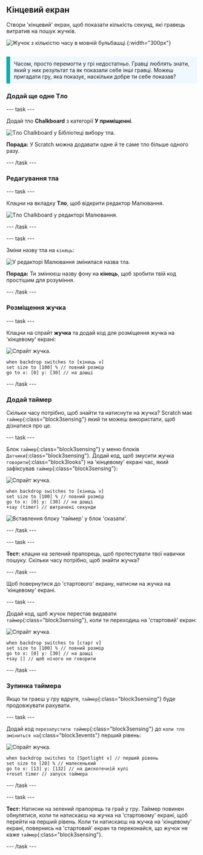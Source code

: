 ## Кінцевий екран

<div style="display: flex; flex-wrap: wrap">
<div style="flex-basis: 200px; flex-grow: 1; margin-right: 15px;">
Створи 'кінцевий' екран, щоб показати кількість секунд, які гравець витратив на пошук жучків. 
</div>
<div>

![Жучок з кількістю часу в мовній бульбашці.](images/end-screen.png){:width="300px"}

</div>
</div>

<p style="border-left: solid; border-width:10px; border-color: #0faeb0; background-color: aliceblue; padding: 10px;">
Часом, просто перемогти у грі недостатньо. Гравці люблять знати, який у них результат та як показали себе інші гравці. Можеш пригадати гру, яка показує, наскільки добре ти себе показав?</p>

### Додай ще одне Тло

--- task ---

Додай тло **Chalkboard** з категорії **У приміщенні**.

![Тло Chalkboard у Бібліотеці вибору тла.](images/chalkboard.png)

**Порада:** У Scratch можна додавати одне й те саме тло більше одного разу.

--- /task ---

### Редагування тла

--- task ---

Клацни на вкладку **Тло**, щоб відкрити редактор Малювання.

![Тло Chalkboard у редакторі Малювання.](images/chalkboard2-paint.png)

--- /task ---

--- task ---

Зміни назву тла на `кінець`:

![У редакторі Малювання змінилася назва тла.](images/end-screen-name.png)

**Порада:** Ти змінюєш назву фону на **кінець**, щоб зробити твій код простішим для розуміння.

--- /task ---

### Розміщення жучка

--- task ---

Клацни на спрайт **жучка** та додай код для розміщення жучка на 'кінцевому' екрані:

![Спрайт жучка.](images/bug-sprite.png)

```blocks3
when backdrop switches to [кінець v]
set size to [100] % // повний розмір
go to x: [0] y: [30] // на дошці
```

--- /task ---

### Додай таймер

Скільки часу потрібно, щоб знайти та натиснути на жучка? Scratch має `таймер`{:class="block3sensing"} який ти можеш використати, щоб дізнатися про це.

--- task ---

Блок `таймер`{:class="block3sensing"} у меню блоків `Датчики`{:class="block3sensing"}. Додай код, щоб змусити жучка `говорити`{:class="block3looks"} на 'кінцевому' екрані час, який зафіксував `таймер`{:class="block3sensing"}:

![Спрайт жучка.](images/bug-sprite.png)

```blocks3
when backdrop switches to [кінець v]
set size to [100] % // повний розмір
go to x: [0] y: [30] // на дошці
+say (timer) // витрачені секунди
```

![Вставлення блоку 'таймер' у блок 'сказати'.](images/inserting-blocks.gif)

--- /task ---

--- task ---

**Тест:** клацни на зелений прапорець, щоб протестувати твої навички пошуку. Скільки часу потрібно, щоб знайти жучка?

--- /task ---

Щоб повернутися до 'стартового' екрану, натисни на жучка на 'кінцевому' екрані.

--- task ---

Додай код, щоб жучок перестав видавати `таймер`{:class="block3sensing"}, коли ти переходиш на 'стартовий' екран:

![Спрайт жучка.](images/bug-sprite.png)

```blocks3
when backdrop switches to [старт v]
set size to [100] % // повний розмір
go to x: [0] y: [30] // на дошці
+say [] // щоб нічого не говорити
```

--- /task ---

### Зупинка таймера

Якщо ти граєш у гру вдруге, `таймер`{:class="block3sensing"} буде продовжувати рахувати.

--- task ---

Додай код `перезапустити таймер`{:class="block3sensing"} до `коли тло зміниться на`{:class="block3events"} перший рівень:

![Спрайт жучка.](images/bug-sprite.png)

```blocks3
when backdrop switches to [Spotlight v] // перший рівень
set size to [20] % // малесенький
go to x: [13] y: [132] // на дискотечній кулі
+reset timer // запуск таймера
```

--- /task ---

--- task ---

**Тест:** Натисни на зелений прапорець та грай у гру. Таймер повинен обнулятися, коли ти натискаєш на жучка на 'стартовому' екрані, щоб перейти на перший рівень. Коли ти натискаєш на жучка на 'кінцевому' екрані, повернись на 'стартовий' екран та переконайся, що жучок не каже `таймер`{:class="block3sensing"}.

--- /task ---

